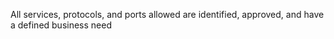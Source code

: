 All services, protocols, and ports allowed are identified, approved, and have a defined business need
